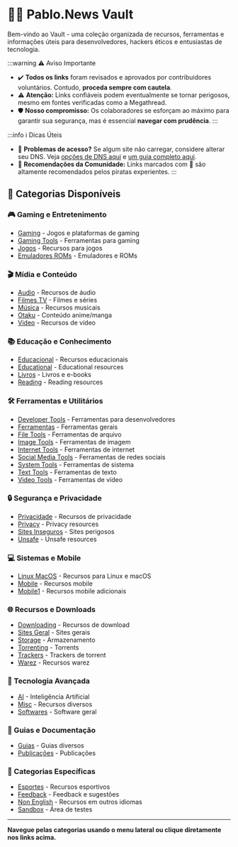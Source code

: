 # 🏴‍☠️ Pablo.News Vault

Bem-vindo ao Vault - uma coleção organizada de recursos, ferramentas e informações úteis para desenvolvedores, hackers éticos e entusiastas de tecnologia.

:::warning ⚠️ Aviso Importante
- ✔️ **Todos os links** foram revisados e aprovados por contribuidores voluntários. Contudo, **proceda sempre com cautela**.
- ⚠️ **Atenção:** Links confiáveis podem eventualmente se tornar perigosos, mesmo em fontes verificadas como a Megathread.
- 🛡️ **Nosso compromisso:** Os colaboradores se esforçam ao máximo para garantir sua segurança, mas é essencial **navegar com prudência**.
:::

:::info ℹ️ Dicas Úteis
- 🚨 **Problemas de acesso?** Se algum site não carregar, considere alterar seu DNS. Veja [opções de DNS aqui](https://www.privacyguides.org/en/dns/) e [um guia completo aqui](guias/dns).
- 🌟 **Recomendações da Comunidade:** Links marcados com 🌟 são altamente recomendados pelos piratas experientes.
:::

## 📂 Categorias Disponíveis

### 🎮 Gaming e Entretenimento
- [Gaming](gaming) - Jogos e plataformas de gaming
- [Gaming Tools](gaming-tools) - Ferramentas para gaming
- [Jogos](jogos) - Recursos para jogos
- [Emuladores ROMs](emuladores-roms) - Emuladores e ROMs

### 🎬 Mídia e Conteúdo
- [Audio](audio) - Recursos de áudio
- [Filmes TV](filmes-tv) - Filmes e séries
- [Música](musica) - Recursos musicais
- [Otaku](otaku) - Conteúdo anime/manga
- [Video](video) - Recursos de vídeo

### 📚 Educação e Conhecimento
- [Educacional](educacional) - Recursos educacionais
- [Educational](educational) - Educational resources
- [Livros](livros) - Livros e e-books
- [Reading](reading) - Reading resources

### 🛠️ Ferramentas e Utilitários
- [Developer Tools](developer-tools) - Ferramentas para desenvolvedores
- [Ferramentas](ferramentas) - Ferramentas gerais
- [File Tools](file-tools) - Ferramentas de arquivo
- [Image Tools](image-tools) - Ferramentas de imagem
- [Internet Tools](internet-tools) - Ferramentas de internet
- [Social Media Tools](social-media-tools) - Ferramentas de redes sociais
- [System Tools](system-tools) - Ferramentas de sistema
- [Text Tools](text-tools) - Ferramentas de texto
- [Video Tools](video-tools) - Ferramentas de vídeo

### 🔒 Segurança e Privacidade
- [Privacidade](privacidade) - Recursos de privacidade
- [Privacy](privacy) - Privacy resources
- [Sites Inseguros](sites-inseguros) - Sites perigosos
- [Unsafe](unsafe) - Unsafe resources

### 💻 Sistemas e Mobile
- [Linux MacOS](linux-macos) - Recursos para Linux e macOS
- [Mobile](mobile) - Recursos mobile
- [Mobile1](mobile1) - Recursos mobile adicionais

### 🌐 Recursos e Downloads
- [Downloading](downloading) - Recursos de download
- [Sites Geral](sites-geral) - Sites gerais
- [Storage](storage) - Armazenamento
- [Torrenting](torrenting) - Torrents
- [Trackers](trackers) - Trackers de torrent
- [Warez](warez) - Recursos warez

### 🤖 Tecnologia Avançada
- [AI](ai) - Inteligência Artificial
- [Misc](misc) - Recursos diversos
- [Softwares](softwares) - Software geral

### 📖 Guias e Documentação


- [Guias](guias) - Guias diversos
- [Publicações](publicacoes) - Publicações

### 🎯 Categorias Específicas
- [Esportes](esportes) - Recursos esportivos
- [Feedback](feedback) - Feedback e sugestões
- [Non English](non-english) - Recursos em outros idiomas
- [Sandbox](sandbox) - Área de testes

---

**Navegue pelas categorias usando o menu lateral ou clique diretamente nos links acima.**